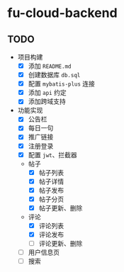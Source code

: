 # fu-cloud-backend

## TODO
- 项目构建
  - [x] 添加 `README.md`
  - [x] 创建数据库 `db.sql`
  - [x] 配置 `mybatis-plus` 连接
  - [x] 添加 `api` 约定
  - [x] 添加跨域支持
- 功能实现
  - [x] 公告栏
  - [x] 每日一句
  - [x] 推广链接
  - [x] 注册登录
  - [x] 配置 `jwt`、拦截器
  - 帖子
    - [x] 帖子列表
    - [x] 帖子详情
    - [x] 帖子发布
    - [x] 帖子分页
    - [x] 帖子更新、删除
  - 评论
    - [x] 评论列表
    - [x] 评论发布
    - [ ] 评论更新、删除
  - [ ] 用户信息页
  - [ ] 搜索